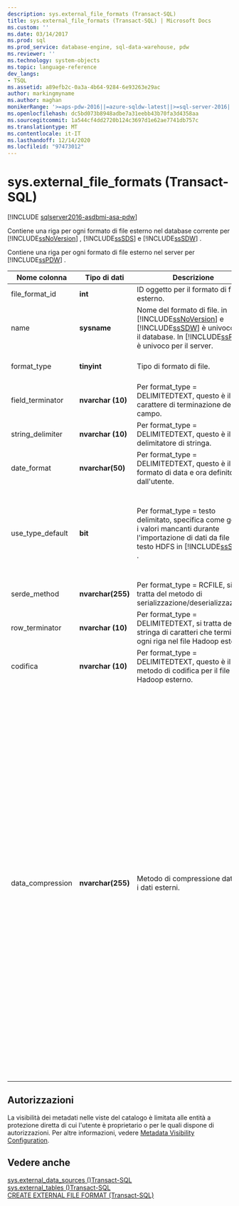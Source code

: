 ```yaml
---
description: sys.external_file_formats (Transact-SQL)
title: sys.external_file_formats (Transact-SQL) | Microsoft Docs
ms.custom: ''
ms.date: 03/14/2017
ms.prod: sql
ms.prod_service: database-engine, sql-data-warehouse, pdw
ms.reviewer: ''
ms.technology: system-objects
ms.topic: language-reference
dev_langs:
- TSQL
ms.assetid: a89efb2c-0a3a-4b64-9284-6e93263e29ac
author: markingmyname
ms.author: maghan
monikerRange: '>=aps-pdw-2016||=azure-sqldw-latest||>=sql-server-2016||>=sql-server-linux-2017||=azuresqldb-mi-current'
ms.openlocfilehash: dc5bd073b8948adbe7a31eebb43b70fa3d4358aa
ms.sourcegitcommit: 1a544cf4dd2720b124c3697d1e62ae7741db757c
ms.translationtype: MT
ms.contentlocale: it-IT
ms.lasthandoff: 12/14/2020
ms.locfileid: "97473012"
---
```

# <a name="sysexternal_file_formats-transact-sql"></a>sys.external_file_formats (Transact-SQL)
[!INCLUDE [sqlserver2016-asdbmi-asa-pdw](../../includes/applies-to-version/sqlserver2016-asdbmi-asa-pdw.md)]

  Contiene una riga per ogni formato di file esterno nel database corrente per [!INCLUDE[ssNoVersion](../../includes/ssnoversion-md.md)] , [!INCLUDE[ssSDS](../../includes/sssds-md.md)] e [!INCLUDE[ssSDW](../../includes/sssdw-md.md)] .  
  
 Contiene una riga per ogni formato di file esterno nel server per [!INCLUDE[ssPDW](../../includes/sspdw-md.md)] .  
  
|Nome colonna|Tipo di dati|Descrizione|Range|  
|-----------------|---------------|-----------------|-----------|  
|file_format_id|**int**|ID oggetto per il formato di file esterno.||  
|name|**sysname**|Nome del formato di file. in [!INCLUDE[ssNoVersion](../../includes/ssnoversion-md.md)] e [!INCLUDE[ssSDW](../../includes/sssdw-md.md)] è univoco per il database. In [!INCLUDE[ssPDW](../../includes/sspdw-md.md)] è univoco per il server.||  
|format_type|**tinyint**|Tipo di formato di file.|DELIMITEDTEXT, RCFILE, ORC, PARQUET|  
|field_terminator|**nvarchar (10)**|Per format_type = DELIMITEDTEXT, questo è il carattere di terminazione del campo.||  
|string_delimiter|**nvarchar (10)**|Per format_type = DELIMITEDTEXT, questo è il delimitatore di stringa.||  
|date_format|**nvarchar(50)**|Per format_type = DELIMITEDTEXT, questo è il formato di data e ora definito dall'utente.||  
|use_type_default|**bit**|Per format_type = testo delimitato, specifica come gestire i valori mancanti durante l'importazione di dati da file di testo HDFS in [!INCLUDE[ssSDW](../../includes/sssdw-md.md)] .|0-archivia i valori mancanti come stringa ' NULL '.<br /><br /> 1-archivia i valori mancanti come valore predefinito della colonna.|  
|serde_method|**nvarchar(255)**|Per format_type = RCFILE, si tratta del metodo di serializzazione/deserializzazione.||  
|row_terminator|**nvarchar (10)**|Per format_type = DELIMITEDTEXT, si tratta della stringa di caratteri che termina ogni riga nel file Hadoop esterno.|Sempre "\n".|  
|codifica|**nvarchar (10)**|Per format_type = DELIMITEDTEXT, questo è il metodo di codifica per il file Hadoop esterno.|Sempre "UTF8".|  
|data_compression|**nvarchar(255)**|Metodo di compressione dati per i dati esterni.|Per format_type = DELIMITEDTEXT:<br /><br /> -' org. Apache. Hadoop. io. Compress. DefaultCodec '<br />-' org. Apache. Hadoop. io. Compress. GzipCodec '<br /><br /> Per format_type = RCFILE:<br /><br /> -' org. Apache. Hadoop. io. Compress. DefaultCodec '<br /><br /> Per format_type = ORC:<br /><br /> -' org. Apache. Hadoop. io. Compress. DefaultCodec '<br />-' org. Apache. Hadoop. io. Compress. SnappyCodec '<br /><br /> Per format_type = PARQUET:<br /><br /> -' org. Apache. Hadoop. io. Compress. GzipCodec '<br />-' org. Apache. Hadoop. io. Compress. SnappyCodec '|  
  
## <a name="permissions"></a>Autorizzazioni  
 La visibilità dei metadati nelle viste del catalogo è limitata alle entità a protezione diretta di cui l'utente è proprietario o per le quali dispone di autorizzazioni. Per altre informazioni, vedere [Metadata Visibility Configuration](../../relational-databases/security/metadata-visibility-configuration.md).  
  
## <a name="see-also"></a>Vedere anche  
 [sys.external_data_sources &#40;&#41;Transact-SQL ](../../relational-databases/system-catalog-views/sys-external-data-sources-transact-sql.md)   
 [sys.external_tables &#40;&#41;Transact-SQL ](../../relational-databases/system-catalog-views/sys-external-tables-transact-sql.md)   
 [CREATE EXTERNAL FILE FORMAT &#40;Transact-SQL&#41;](../../t-sql/statements/create-external-file-format-transact-sql.md)  
  
  
